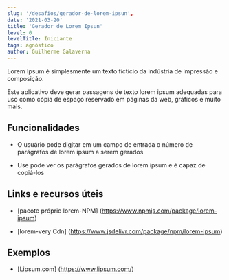 ```yaml
---
slug: '/desafios/gerador-de-lorem-ipsun',
date: '2021-03-20'
title: 'Gerador de Lorem Ipsun'
level: 0
levelTitle: Iniciante
tags: agnóstico
author: Guilherme Galaverna
---
```


Lorem Ipsum é simplesmente um texto fictício da indústria de impressão e composição.

Este aplicativo deve gerar passagens de texto lorem ipsum adequadas para uso como cópia de espaço reservado em páginas da web, gráficos e muito mais. 

## Funcionalidades 

- O usuário pode digitar em um campo de entrada o número de parágrafos de lorem ipsum a serem gerados 

- Use pode ver os parágrafos gerados de lorem ipsum e é capaz de copiá-los

## Links e recursos úteis 

- [pacote próprio lorem-NPM] (https://www.npmjs.com/package/lorem-ipsum) 

- [lorem-very Cdn] (https://www.jsdelivr.com/package/npm/lorem-ipsum) 

## Exemplos

- [Lipsum.com] (https://www.lipsum.com/)